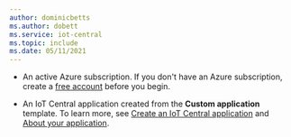 ```yaml
---
author: dominicbetts
ms.author: dobett
ms.service: iot-central
ms.topic: include
ms.date: 05/11/2021
---
```


- An active Azure subscription. If you don't have an Azure subscription, create a [free account](https://azure.microsoft.com/free/?WT.mc_id=A261C142F) before you begin.

- An IoT Central application created from the **Custom application** template. To learn more, see [Create an IoT Central application](../articles/iot-central/core/howto-create-iot-central-application.md) and [About your application](../articles/iot-central/core/howto-get-app-info.md).
